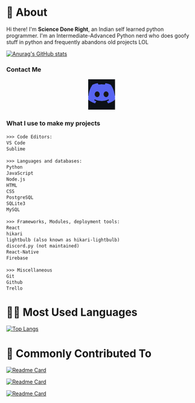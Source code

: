# 👋 About

Hi there! I'm **Science Done Right**, an Indian self learned python programmer.
I'm an Intermediate-Advanced Python nerd who does goofy stuff in python and frequently abandons old projects LOL

[![Anurag's GitHub stats](https://github-readme-stats.vercel.app/api?username=Code-Done-Right&show_icons=true&theme=radical&include_all_commits=true)](https://github.com/anuraghazra/github-readme-stats)


### Contact Me

<p align='center'>
    <a href='https://discord.gg/bTnheyspUm'><img src='discord_logo.png'/></a>
</p>

### What I use to make my projects
```
>>> Code Editors:
VS Code
Sublime

>>> Languages and databases:
Python
JavaScript
Node.js
HTML
CSS
PostgreSQL
SQLite3
MySQL

>>> Frameworks, Modules, deployment tools:
React
hikari
lightbulb (also known as hikari-lightbulb)
discord.py (not maintained)
React-Native
Firebase

>>> Miscellaneous
Git
Github
Trello
```

# 👨‍💻 Most Used Languages

[![Top Langs](https://github-readme-stats.vercel.app/api/top-langs/?username=Code-Done-Right&layout=compact&bg_color=191919&text_color=dbdbdb)](https://github.com/Code-Donbe-Right/Economica)

# 🌟 Commonly Contributed To

[![Readme Card](https://github-readme-stats.vercel.app/api/pin/?username=Code-Done-Right&repo=Sciencium&text_color=dbdbdb&bg_color=191919)](https://github.com/Code-Done-Right/Sciencium)

[![Readme Card](https://github-readme-stats.vercel.app/api/pin/?username=Code-Done-Right&repo=Economica&text_color=dbdbdb&bg_color=191919)](https://github.com/Code-Done-Right/Economica)

[![Readme Card](https://github-readme-stats.vercel.app/api/pin/?username=Code-Done-Right&repo=Fast-API-Testing&text_color=dbdbdb&bg_color=191919)](https://github.com/Code-Done-Right/Fast-API-Testing)
